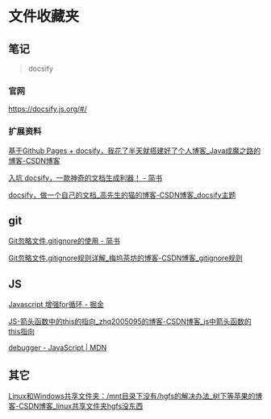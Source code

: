 # 文件收藏夹

## 笔记

> docsify

<!-- tabs:start -->

### **官网**

https://docsify.js.org/#/

### **扩展资料**

[基于Github Pages + docsify，我花了半天就搭建好了个人博客\_Java成魔之路的博客-CSDN博客](https://blog.csdn.net/m0_37965018/article/details/103841362)

[入坑 docsify，一款神奇的文档生成利器！ - 简书](https://www.jianshu.com/p/526127c29a92)

[docsify，做一个自己的文档\_高先生的猫的博客-CSDN博客\_docsify主题](https://blog.csdn.net/z591102/article/details/108326239)

<!-- tabs:end -->

## git

[Git忽略文件.gitignore的使用 - 简书](https://www.jianshu.com/p/a09a9b40ad20)

[Git忽略文件.gitignore规则详解\_梅坞茶坊的博客-CSDN博客\_gitignore规则](https://blog.csdn.net/qq_32421489/article/details/121910707)

## JS

[Javascript 增强for循环 - 掘金](https://juejin.cn/post/6888585177258262542)

[JS-箭头函数中的this的指向\_zhq2005095的博客-CSDN博客\_js中箭头函数的this指向](https://blog.csdn.net/zhq2005095/article/details/70666833)

[debugger - JavaScript | MDN](https://developer.mozilla.org/zh-CN/docs/Web/JavaScript/Reference/Statements/debugger)

## 其它

[Linux和Windows共享文件夹：/mnt目录下没有/hgfs的解决办法\_树下等苹果的博客-CSDN博客\_linux共享文件夹hgfs没东西](https://blog.csdn.net/qq_43516928/article/details/119430588)
